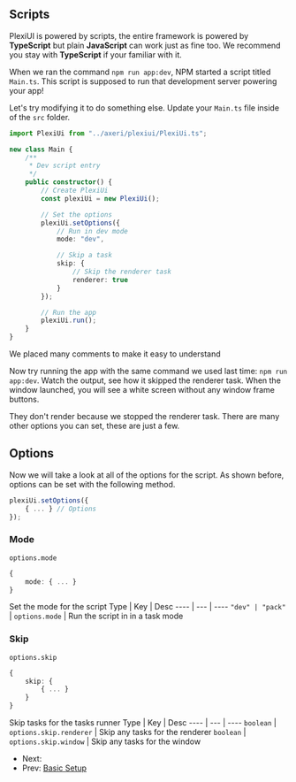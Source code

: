 ## Scripts
PlexiUI is powered by scripts, the entire framework is powered by **TypeScript** but plain **JavaScript** can work just as fine too. We recommend you stay with **TypeScript** if your familiar with it.

When we ran the command `npm run app:dev`, NPM started a script titled `Main.ts`. This script is supposed to run that development server powering your app!

Let's try modifying it to do something else.
Update your `Main.ts` file inside of the `src` folder.
```typescript
import PlexiUi from "../axeri/plexiui/PlexiUi.ts";

new class Main {
    /**
     * Dev script entry
     */
    public constructor() {
        // Create PlexiUi
        const plexiUi = new PlexiUi();

        // Set the options
        plexiUi.setOptions({
            // Run in dev mode
            mode: "dev",

            // Skip a task
            skip: {
                // Skip the renderer task
                renderer: true
            }
        });

        // Run the app
        plexiUi.run();
    }
}
```
We placed many comments to make it easy to understand

Now try running the app with the same command we used last time: `npm run app:dev`.
Watch the output, see how it skipped the renderer task. When the window launched, you will see a white screen without any window frame buttons.

They don't render because we stopped the renderer task.
There are many other options you can set, these are just a few.

## Options
Now we will take a look at all of the options for the script.
As shown before, options can be set with the following method.
```ts
plexiUi.setOptions({
    { ... } // Options
});
```

### Mode
`options.mode`
```ts
{
    mode: { ... }
}
```
Set the mode for the script
Type | Key | Desc
---- | --- | ----
`"dev" | "pack"` | `options.mode` | Run the script in in a task mode

### Skip
`options.skip`

```ts
{
    skip: {
        { ... }
    }
}
```
Skip tasks for the tasks runner
Type | Key | Desc
---- | --- | ----
`boolean` | `options.skip.renderer` | Skip any tasks for the renderer
`boolean` | `options.skip.window` | Skip any tasks for the window

 - Next: []()<br />
 - Prev: [Basic Setup](./basicSetup.md)
